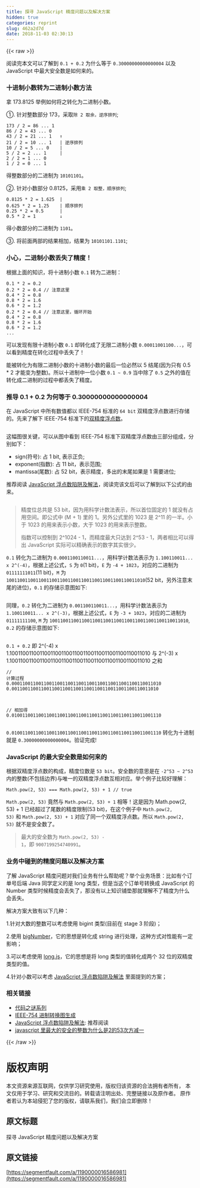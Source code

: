 ```yaml
---
title: 探寻 JavaScript 精度问题以及解决方案
hidden: true
categories: reprint
slug: 462a2d7d
date: 2018-11-03 02:30:13
---
```


{{< raw >}}
<p>&#x9605;&#x8BFB;&#x5B8C;&#x672C;&#x6587;&#x53EF;&#x4EE5;&#x4E86;&#x89E3;&#x5230; <code>0.1 + 0.2</code> &#x4E3A;&#x4EC0;&#x4E48;&#x7B49;&#x4E8E; <code>0.30000000000000004</code> &#x4EE5;&#x53CA; JavaScript &#x4E2D;&#x6700;&#x5927;&#x5B89;&#x5168;&#x6570;&#x662F;&#x5982;&#x4F55;&#x6765;&#x7684;&#x3002;</p><h3 id="articleHeader0">&#x5341;&#x8FDB;&#x5236;&#x5C0F;&#x6570;&#x8F6C;&#x4E3A;&#x4E8C;&#x8FDB;&#x5236;&#x5C0F;&#x6570;&#x65B9;&#x6CD5;</h3><p>&#x62FF; 173.8125 &#x4E3E;&#x4F8B;&#x5982;&#x4F55;&#x5C06;&#x4E4B;&#x8F6C;&#x5316;&#x4E3A;&#x4E8C;&#x8FDB;&#x5236;&#x5C0F;&#x6570;&#x3002;</p><p>&#x2460;. &#x9488;&#x5BF9;&#x6574;&#x6570;&#x90E8;&#x5206; 173&#xFF0C;&#x91C7;&#x53D6;<code>&#x9664; 2 &#x53D6;&#x4F59;&#xFF0C;&#x9006;&#x5E8F;&#x6392;&#x5217;</code>;</p><div class="widget-codetool" style="display:none"><div class="widget-codetool--inner"><span class="selectCode code-tool" data-toggle="tooltip" data-placement="top" title="" data-original-title="&#x5168;&#x9009;"></span> <span type="button" class="copyCode code-tool" data-toggle="tooltip" data-placement="top" data-clipboard-text="173 / 2 = 86 ... 1
86 / 2 = 43 ... 0
43 / 2 = 21 ... 1   &#x2191;
21 / 2 = 10 ... 1   | &#x9006;&#x5E8F;&#x6392;&#x5217;
10 / 2 = 5 ... 0    |
5 / 2 = 2 ... 1     |
2 / 2 = 1 ... 0
1 / 2 = 0 ... 1" title="" data-original-title="&#x590D;&#x5236;"></span> <span type="button" class="saveToNote code-tool" data-toggle="tooltip" data-placement="top" title="" data-original-title="&#x653E;&#x8FDB;&#x7B14;&#x8BB0;"></span></div></div><pre class="javascript hljs"><code class="js"><span class="hljs-number">173</span> / <span class="hljs-number">2</span> = <span class="hljs-number">86</span> ... <span class="hljs-number">1</span>
<span class="hljs-number">86</span> / <span class="hljs-number">2</span> = <span class="hljs-number">43</span> ... <span class="hljs-number">0</span>
<span class="hljs-number">43</span> / <span class="hljs-number">2</span> = <span class="hljs-number">21</span> ... <span class="hljs-number">1</span>   &#x2191;
<span class="hljs-number">21</span> / <span class="hljs-number">2</span> = <span class="hljs-number">10</span> ... <span class="hljs-number">1</span>   | &#x9006;&#x5E8F;&#x6392;&#x5217;
<span class="hljs-number">10</span> / <span class="hljs-number">2</span> = <span class="hljs-number">5</span> ... <span class="hljs-number">0</span>    |
<span class="hljs-number">5</span> / <span class="hljs-number">2</span> = <span class="hljs-number">2</span> ... <span class="hljs-number">1</span>     |
<span class="hljs-number">2</span> / <span class="hljs-number">2</span> = <span class="hljs-number">1</span> ... <span class="hljs-number">0</span>
<span class="hljs-number">1</span> / <span class="hljs-number">2</span> = <span class="hljs-number">0</span> ... <span class="hljs-number">1</span></code></pre><p>&#x5F97;&#x6574;&#x6570;&#x90E8;&#x5206;&#x7684;&#x4E8C;&#x8FDB;&#x5236;&#x4E3A; <code>10101101</code>&#x3002;</p><p>&#x2461;. &#x9488;&#x5BF9;&#x5C0F;&#x6570;&#x90E8;&#x5206; 0.8125&#xFF0C;&#x91C7;&#x7528;<code>&#x4E58; 2 &#x53D6;&#x6574;&#xFF0C;&#x987A;&#x5E8F;&#x6392;&#x5217;</code>;</p><div class="widget-codetool" style="display:none"><div class="widget-codetool--inner"><span class="selectCode code-tool" data-toggle="tooltip" data-placement="top" title="" data-original-title="&#x5168;&#x9009;"></span> <span type="button" class="copyCode code-tool" data-toggle="tooltip" data-placement="top" data-clipboard-text="0.8125 * 2 = 1.625  |
0.625 * 2 = 1.25    | &#x987A;&#x5E8F;&#x6392;&#x5217;
0.25 * 2 = 0.5      |
0.5 * 2 = 1         &#x2193;" title="" data-original-title="&#x590D;&#x5236;"></span> <span type="button" class="saveToNote code-tool" data-toggle="tooltip" data-placement="top" title="" data-original-title="&#x653E;&#x8FDB;&#x7B14;&#x8BB0;"></span></div></div><pre class="javascript hljs"><code class="js"><span class="hljs-number">0.8125</span> * <span class="hljs-number">2</span> = <span class="hljs-number">1.625</span>  |
<span class="hljs-number">0.625</span> * <span class="hljs-number">2</span> = <span class="hljs-number">1.25</span>    | &#x987A;&#x5E8F;&#x6392;&#x5217;
<span class="hljs-number">0.25</span> * <span class="hljs-number">2</span> = <span class="hljs-number">0.5</span>      |
<span class="hljs-number">0.5</span> * <span class="hljs-number">2</span> = <span class="hljs-number">1</span>         &#x2193;</code></pre><p>&#x5F97;&#x5C0F;&#x6570;&#x90E8;&#x5206;&#x7684;&#x4E8C;&#x8FDB;&#x5236;&#x4E3A; <code>1101</code>&#x3002;</p><p>&#x2462;. &#x5C06;&#x524D;&#x9762;&#x4E24;&#x90E8;&#x7684;&#x7ED3;&#x679C;&#x76F8;&#x52A0;&#xFF0C;&#x7ED3;&#x679C;&#x4E3A; <code>10101101.1101</code>;</p><h3 id="articleHeader1">&#x5C0F;&#x5FC3;&#xFF0C;&#x4E8C;&#x8FDB;&#x5236;&#x5C0F;&#x6570;&#x4E22;&#x5931;&#x4E86;&#x7CBE;&#x5EA6;&#xFF01;</h3><p>&#x6839;&#x636E;&#x4E0A;&#x9762;&#x7684;&#x77E5;&#x8BC6;&#xFF0C;&#x5C06;&#x5341;&#x8FDB;&#x5236;&#x5C0F;&#x6570; <code>0.1</code> &#x8F6C;&#x4E3A;&#x4E8C;&#x8FDB;&#x5236;&#xFF1A;</p><div class="widget-codetool" style="display:none"><div class="widget-codetool--inner"><span class="selectCode code-tool" data-toggle="tooltip" data-placement="top" title="" data-original-title="&#x5168;&#x9009;"></span> <span type="button" class="copyCode code-tool" data-toggle="tooltip" data-placement="top" data-clipboard-text="0.1 * 2 = 0.2
0.2 * 2 = 0.4 // &#x6CE8;&#x610F;&#x8FD9;&#x91CC;
0.4 * 2 = 0.8
0.8 * 2 = 1.6
0.6 * 2 = 1.2
0.2 * 2 = 0.4 // &#x6CE8;&#x610F;&#x8FD9;&#x91CC;&#xFF0C;&#x5FAA;&#x73AF;&#x5F00;&#x59CB;
0.4 * 2 = 0.8
0.8 * 2 = 1.6
0.6 * 2 = 1.2
..." title="" data-original-title="&#x590D;&#x5236;"></span> <span type="button" class="saveToNote code-tool" data-toggle="tooltip" data-placement="top" title="" data-original-title="&#x653E;&#x8FDB;&#x7B14;&#x8BB0;"></span></div></div><pre class="javascript hljs"><code class="js"><span class="hljs-number">0.1</span> * <span class="hljs-number">2</span> = <span class="hljs-number">0.2</span>
<span class="hljs-number">0.2</span> * <span class="hljs-number">2</span> = <span class="hljs-number">0.4</span> <span class="hljs-comment">// &#x6CE8;&#x610F;&#x8FD9;&#x91CC;</span>
<span class="hljs-number">0.4</span> * <span class="hljs-number">2</span> = <span class="hljs-number">0.8</span>
<span class="hljs-number">0.8</span> * <span class="hljs-number">2</span> = <span class="hljs-number">1.6</span>
<span class="hljs-number">0.6</span> * <span class="hljs-number">2</span> = <span class="hljs-number">1.2</span>
<span class="hljs-number">0.2</span> * <span class="hljs-number">2</span> = <span class="hljs-number">0.4</span> <span class="hljs-comment">// &#x6CE8;&#x610F;&#x8FD9;&#x91CC;&#xFF0C;&#x5FAA;&#x73AF;&#x5F00;&#x59CB;</span>
<span class="hljs-number">0.4</span> * <span class="hljs-number">2</span> = <span class="hljs-number">0.8</span>
<span class="hljs-number">0.8</span> * <span class="hljs-number">2</span> = <span class="hljs-number">1.6</span>
<span class="hljs-number">0.6</span> * <span class="hljs-number">2</span> = <span class="hljs-number">1.2</span>
...</code></pre><p>&#x53EF;&#x4EE5;&#x53D1;&#x73B0;&#x6709;&#x9650;&#x5341;&#x8FDB;&#x5236;&#x5C0F;&#x6570; <code>0.1</code> &#x5374;&#x8F6C;&#x5316;&#x6210;&#x4E86;&#x65E0;&#x9650;&#x4E8C;&#x8FDB;&#x5236;&#x5C0F;&#x6570; <code>0.00011001100...</code>&#xFF0C;&#x53EF;&#x4EE5;&#x770B;&#x5230;&#x7CBE;&#x5EA6;&#x5728;&#x8F6C;&#x5316;&#x8FC7;&#x7A0B;&#x4E2D;&#x4E22;&#x5931;&#x4E86;&#xFF01;</p><p>&#x80FD;&#x88AB;&#x8F6C;&#x5316;&#x4E3A;&#x6709;&#x9650;&#x4E8C;&#x8FDB;&#x5236;&#x5C0F;&#x6570;&#x7684;&#x5341;&#x8FDB;&#x5236;&#x5C0F;&#x6570;&#x7684;&#x6700;&#x540E;&#x4E00;&#x4F4D;&#x5FC5;&#x7136;&#x4EE5; 5 &#x7ED3;&#x5C3E;(&#x56E0;&#x4E3A;&#x53EA;&#x6709; 0.5 * 2 &#x624D;&#x80FD;&#x53D8;&#x4E3A;&#x6574;&#x6570;)&#x3002;&#x6240;&#x4EE5;&#x5341;&#x8FDB;&#x5236;&#x4E2D;&#x4E00;&#x4F4D;&#x5C0F;&#x6570; <code>0.1 ~ 0.9</code> &#x5F53;&#x4E2D;&#x9664;&#x4E86; <code>0.5</code> &#x4E4B;&#x5916;&#x7684;&#x503C;&#x5728;&#x8F6C;&#x5316;&#x6210;&#x4E8C;&#x8FDB;&#x5236;&#x7684;&#x8FC7;&#x7A0B;&#x4E2D;&#x90FD;&#x4E22;&#x5931;&#x4E86;&#x7CBE;&#x5EA6;&#x3002;</p><h3 id="articleHeader2">&#x63A8;&#x5BFC; 0.1 + 0.2 &#x4E3A;&#x4F55;&#x7B49;&#x4E8E; 0.30000000000000004</h3><p>&#x5728; JavaScript &#x4E2D;&#x6240;&#x6709;&#x6570;&#x503C;&#x90FD;&#x4EE5; IEEE-754 &#x6807;&#x51C6;&#x7684; <code>64 bit</code> &#x53CC;&#x7CBE;&#x5EA6;&#x6D6E;&#x70B9;&#x6570;&#x8FDB;&#x884C;&#x5B58;&#x50A8;&#x7684;&#x3002;&#x5148;&#x6765;&#x4E86;&#x89E3;&#x4E0B; IEEE-754 &#x6807;&#x51C6;&#x4E0B;&#x7684;<a href="https://zh.wikipedia.org/wiki/%E9%9B%99%E7%B2%BE%E5%BA%A6%E6%B5%AE%E9%BB%9E%E6%95%B8" rel="nofollow noreferrer" target="_blank">&#x53CC;&#x7CBE;&#x5EA6;&#x6D6E;&#x70B9;&#x6570;</a>&#x3002;</p><p><span class="img-wrap"><img data-src="/img/remote/1460000016586984?w=594&amp;h=96" src="https://static.alili.tech/img/remote/1460000016586984?w=594&amp;h=96" alt="" title="" style="cursor:pointer;display:inline"></span></p><p>&#x8FD9;&#x5E45;&#x56FE;&#x5F88;&#x5173;&#x952E;&#xFF0C;&#x53EF;&#x4EE5;&#x4ECE;&#x56FE;&#x4E2D;&#x770B;&#x5230; IEEE-754 &#x6807;&#x51C6;&#x4E0B;&#x53CC;&#x7CBE;&#x5EA6;&#x6D6E;&#x70B9;&#x6570;&#x7531;&#x4E09;&#x90E8;&#x5206;&#x7EC4;&#x6210;&#xFF0C;&#x5206;&#x522B;&#x5982;&#x4E0B;&#xFF1A;</p><ul><li>sign(&#x7B26;&#x53F7;): &#x5360; 1 bit, &#x8868;&#x793A;&#x6B63;&#x8D1F;;</li><li>exponent(&#x6307;&#x6570;): &#x5360; 11 bit&#xFF0C;&#x8868;&#x793A;&#x8303;&#x56F4;;</li><li>mantissa(&#x5C3E;&#x6570;): &#x5360; 52 bit&#xFF0C;&#x8868;&#x793A;&#x7CBE;&#x5EA6;&#xFF0C;&#x591A;&#x51FA;&#x7684;&#x672B;&#x5C3E;&#x5982;&#x679C;&#x662F; 1 &#x9700;&#x8981;&#x8FDB;&#x4F4D;;</li></ul><p>&#x63A8;&#x8350;&#x9605;&#x8BFB; <a href="https://github.com/camsong/blog/issues/9" rel="nofollow noreferrer" target="_blank">JavaScript &#x6D6E;&#x70B9;&#x6570;&#x9677;&#x9631;&#x53CA;&#x89E3;&#x6CD5;</a>&#xFF0C;&#x9605;&#x8BFB;&#x5B8C;&#x8BE5;&#x6587;&#x540E;&#x53EF;&#x4EE5;&#x4E86;&#x89E3;&#x5230;&#x4EE5;&#x4E0B;&#x516C;&#x5F0F;&#x7684;&#x7531;&#x6765;&#x3002;</p><p><span class="img-wrap"><img data-src="/img/remote/1460000016586985?w=492&amp;h=84" src="https://static.alili.tech/img/remote/1460000016586985?w=492&amp;h=84" alt="" title="" style="cursor:pointer;display:inline"></span></p><blockquote>&#x7CBE;&#x5EA6;&#x4F4D;&#x603B;&#x5171;&#x662F; 53 bit&#xFF0C;&#x56E0;&#x4E3A;&#x7528;&#x79D1;&#x5B66;&#x8BA1;&#x6570;&#x6CD5;&#x8868;&#x793A;&#xFF0C;&#x6240;&#x4EE5;&#x9996;&#x4F4D;&#x56FA;&#x5B9A;&#x7684; 1 &#x5C31;&#x6CA1;&#x6709;&#x5360;&#x7528;&#x7A7A;&#x95F4;&#x3002;&#x5373;&#x516C;&#x5F0F;&#x4E2D; (M + 1) &#x91CC;&#x7684; 1&#x3002;&#x53E6;&#x5916;&#x516C;&#x5F0F;&#x91CC;&#x7684; 1023 &#x662F; 2^11 &#x7684;&#x4E00;&#x534A;&#x3002;&#x5C0F;&#x4E8E; 1023 &#x7684;&#x7528;&#x6765;&#x8868;&#x793A;&#x5C0F;&#x6570;&#xFF0C;&#x5927;&#x4E8E; 1023 &#x7684;&#x7528;&#x6765;&#x8868;&#x793A;&#x6574;&#x6570;&#x3002;<p>&#x6307;&#x6570;&#x53EF;&#x4EE5;&#x63A7;&#x5236;&#x5230; 2^1024 - 1&#xFF0C;&#x800C;&#x7CBE;&#x5EA6;&#x6700;&#x5927;&#x53EA;&#x8FBE;&#x5230; 2^53 - 1&#xFF0C;&#x4E24;&#x8005;&#x76F8;&#x6BD4;&#x53EF;&#x4EE5;&#x5F97;&#x51FA; JavaScript &#x5B9E;&#x9645;&#x53EF;&#x4EE5;&#x7CBE;&#x786E;&#x8868;&#x793A;&#x7684;&#x6570;&#x5B57;&#x5176;&#x5B9E;&#x5F88;&#x5C11;&#x3002;</p></blockquote><p><code>0.1</code> &#x8F6C;&#x5316;&#x4E3A;&#x4E8C;&#x8FDB;&#x5236;&#x4E3A; <code>0.0001100110011...</code>&#xFF0C;&#x7528;&#x79D1;&#x5B66;&#x8BA1;&#x6570;&#x6CD5;&#x8868;&#x793A;&#x4E3A; <code>1.100110011... x 2^(-4)</code>&#xFF0C;&#x6839;&#x636E;&#x4E0A;&#x8FF0;&#x516C;&#x5F0F;&#xFF0C;<code>S</code> &#x4E3A; <code>0</code>(1 bit)&#xFF0C;<code>E</code> &#x4E3A; <code>-4 + 1023</code>&#xFF0C;&#x5BF9;&#x5E94;&#x7684;&#x4E8C;&#x8FDB;&#x5236;&#x4E3A; <code>01111111011</code>(11 bit)&#xFF0C;<code>M</code> &#x4E3A; <code>1001100110011001100110011001100110011001100110011010</code>(52 bit&#xFF0C;&#x53E6;&#x5916;&#x6CE8;&#x610F;&#x672B;&#x5C3E;&#x7684;&#x8FDB;&#x4F4D;)&#xFF0C;<code>0.1</code> &#x7684;&#x5B58;&#x50A8;&#x793A;&#x610F;&#x56FE;&#x5982;&#x4E0B;:</p><p><span class="img-wrap"><img data-src="/img/remote/1460000016586986?w=699&amp;h=126" src="https://static.alili.tech/img/remote/1460000016586986?w=699&amp;h=126" alt="" title="" style="cursor:pointer;display:inline"></span></p><p>&#x540C;&#x7406;&#xFF0C;<code>0.2</code> &#x8F6C;&#x5316;&#x4E3A;&#x4E8C;&#x8FDB;&#x5236;&#x4E3A; <code>0.001100110011...</code>&#xFF0C;&#x7528;&#x79D1;&#x5B66;&#x8BA1;&#x6570;&#x6CD5;&#x8868;&#x793A;&#x4E3A; <code>1.100110011... x 2^(-3)</code>&#xFF0C;&#x6839;&#x636E;&#x4E0A;&#x8FF0;&#x516C;&#x5F0F;&#xFF0C;<code>E</code> &#x4E3A; <code>-3 + 1023</code>&#xFF0C;&#x5BF9;&#x5E94;&#x7684;&#x4E8C;&#x8FDB;&#x5236;&#x4E3A; <code>01111111100</code>, <code>M</code> &#x4E3A; <code>1001100110011001100110011001100110011001100110011010</code>, <code>0.2</code> &#x7684;&#x5B58;&#x50A8;&#x793A;&#x610F;&#x56FE;&#x5982;&#x4E0B;:</p><p><span class="img-wrap"><img data-src="/img/remote/1460000016586987?w=688&amp;h=128" src="https://static.alili.tech/img/remote/1460000016586987?w=688&amp;h=128" alt="" title="" style="cursor:pointer;display:inline"></span></p><p><code>0.1 + 0.2</code> &#x5373; 2^(-4) x 1.1001100110011001100110011001100110011001100110011010 &#x4E0E; 2^(-3) x 1.1001100110011001100110011001100110011001100110011010 &#x4E4B;&#x548C;</p><div class="widget-codetool" style="display:none"><div class="widget-codetool--inner"><span class="selectCode code-tool" data-toggle="tooltip" data-placement="top" title="" data-original-title="&#x5168;&#x9009;"></span> <span type="button" class="copyCode code-tool" data-toggle="tooltip" data-placement="top" data-clipboard-text="// &#x8BA1;&#x7B97;&#x8FC7;&#x7A0B;
0.00011001100110011001100110011001100110011001100110011010
0.0011001100110011001100110011001100110011001100110011010

// &#x76F8;&#x52A0;&#x5F97;
0.01001100110011001100110011001100110011001100110011001110" title="" data-original-title="&#x590D;&#x5236;"></span> <span type="button" class="saveToNote code-tool" data-toggle="tooltip" data-placement="top" title="" data-original-title="&#x653E;&#x8FDB;&#x7B14;&#x8BB0;"></span></div></div><pre class="javascript hljs"><code class="js"><span class="hljs-comment">// &#x8BA1;&#x7B97;&#x8FC7;&#x7A0B;</span>
<span class="hljs-number">0.00011001100110011001100110011001100110011001100110011010</span>
<span class="hljs-number">0.0011001100110011001100110011001100110011001100110011010</span>

<span class="hljs-comment">// &#x76F8;&#x52A0;&#x5F97;</span>
<span class="hljs-number">0.01001100110011001100110011001100110011001100110011001110</span></code></pre><p><code>0.01001100110011001100110011001100110011001100110011001110</code> &#x8F6C;&#x5316;&#x4E3A;&#x5341;&#x8FDB;&#x5236;&#x5C31;&#x662F; <code>0.30000000000000004</code>&#x3002;&#x9A8C;&#x8BC1;&#x5B8C;&#x6210;!</p><h3 id="articleHeader3">JavaScript &#x7684;&#x6700;&#x5927;&#x5B89;&#x5168;&#x6570;&#x662F;&#x5982;&#x4F55;&#x6765;&#x7684;</h3><p>&#x6839;&#x636E;&#x53CC;&#x7CBE;&#x5EA6;&#x6D6E;&#x70B9;&#x6570;&#x7684;&#x6784;&#x6210;&#xFF0C;&#x7CBE;&#x5EA6;&#x4F4D;&#x6570;&#x662F; <code>53 bit</code>&#x3002;&#x5B89;&#x5168;&#x6570;&#x7684;&#x610F;&#x601D;&#x662F;&#x5728; <code>-2^53 ~ 2^53</code> &#x5185;&#x7684;&#x6574;&#x6570;(&#x4E0D;&#x5305;&#x62EC;&#x8FB9;&#x754C;)&#x4E0E;&#x552F;&#x4E00;&#x7684;&#x53CC;&#x7CBE;&#x5EA6;&#x6D6E;&#x70B9;&#x6570;&#x4E92;&#x76F8;&#x5BF9;&#x5E94;&#x3002;&#x4E3E;&#x4E2A;&#x4F8B;&#x5B50;&#x6BD4;&#x8F83;&#x597D;&#x7406;&#x89E3;&#xFF1A;</p><div class="widget-codetool" style="display:none"><div class="widget-codetool--inner"><span class="selectCode code-tool" data-toggle="tooltip" data-placement="top" title="" data-original-title="&#x5168;&#x9009;"></span> <span type="button" class="copyCode code-tool" data-toggle="tooltip" data-placement="top" data-clipboard-text="Math.pow(2, 53) === Math.pow(2, 53) + 1 // true" title="" data-original-title="&#x590D;&#x5236;"></span> <span type="button" class="saveToNote code-tool" data-toggle="tooltip" data-placement="top" title="" data-original-title="&#x653E;&#x8FDB;&#x7B14;&#x8BB0;"></span></div></div><pre class="javascript hljs"><code class="js" style="word-break:break-word;white-space:initial"><span class="hljs-built_in">Math</span>.pow(<span class="hljs-number">2</span>, <span class="hljs-number">53</span>) === <span class="hljs-built_in">Math</span>.pow(<span class="hljs-number">2</span>, <span class="hljs-number">53</span>) + <span class="hljs-number">1</span> <span class="hljs-comment">// true</span></code></pre><p><code>Math.pow(2, 53)</code> &#x7ADF;&#x7136;&#x4E0E; <code>Math.pow(2, 53) + 1</code> &#x76F8;&#x7B49;&#xFF01;&#x8FD9;&#x662F;&#x56E0;&#x4E3A; Math.pow(2, 53) + 1 &#x5DF2;&#x7ECF;&#x8D85;&#x8FC7;&#x4E86;&#x5C3E;&#x6570;&#x7684;&#x7CBE;&#x5EA6;&#x9650;&#x5236;(53 bit)&#xFF0C;&#x5728;&#x8FD9;&#x4E2A;&#x4F8B;&#x5B50;&#x4E2D; <code>Math.pow(2, 53)</code> &#x548C; <code>Math.pow(2, 53) + 1</code> &#x5BF9;&#x5E94;&#x4E86;&#x540C;&#x4E00;&#x4E2A;&#x53CC;&#x7CBE;&#x5EA6;&#x6D6E;&#x70B9;&#x6570;&#x3002;&#x6240;&#x4EE5; <code>Math.pow(2, 53)</code> &#x5C31;&#x4E0D;&#x662F;&#x5B89;&#x5168;&#x6570;&#x4E86;&#x3002;</p><blockquote>&#x6700;&#x5927;&#x7684;&#x5B89;&#x5168;&#x6570;&#x4E3A; <code>Math.pow(2, 53) - 1</code>&#xFF0C;&#x5373; <code>9007199254740991</code>&#x3002;</blockquote><h3 id="articleHeader4">&#x4E1A;&#x52A1;&#x4E2D;&#x78B0;&#x5230;&#x7684;&#x7CBE;&#x5EA6;&#x95EE;&#x9898;&#x4EE5;&#x53CA;&#x89E3;&#x51B3;&#x65B9;&#x6848;</h3><p>&#x4E86;&#x89E3; JavaScript &#x7CBE;&#x5EA6;&#x95EE;&#x9898;&#x5BF9;&#x6211;&#x4EEC;&#x4E1A;&#x52A1;&#x6709;&#x4EC0;&#x4E48;&#x5E2E;&#x52A9;&#x5462;&#xFF1F;&#x4E3E;&#x4E2A;&#x4E1A;&#x52A1;&#x573A;&#x666F;&#xFF1A;&#x6BD4;&#x5982;&#x6709;&#x4E2A;&#x8BA2;&#x5355;&#x53F7;&#x540E;&#x7AEF; Java &#x540C;&#x5B66;&#x5B9A;&#x4E49;&#x7684;&#x662F; long &#x7C7B;&#x578B;&#xFF0C;&#x4F46;&#x662F;&#x5F53;&#x8FD9;&#x4E2A;&#x8BA2;&#x5355;&#x53F7;&#x8F6C;&#x6362;&#x6210; JavaScript &#x7684; Number &#x7C7B;&#x578B;&#x65F6;&#x5019;&#x7CBE;&#x5EA6;&#x4F1A;&#x4E22;&#x5931;&#x4E86;&#xFF0C;&#x90A3;&#x6CA1;&#x6709;&#x4EE5;&#x4E0A;&#x77E5;&#x8BC6;&#x94FA;&#x57AB;&#x90A3;&#x5C31;&#x7406;&#x89E3;&#x4E0D;&#x4E86;&#x7CBE;&#x5EA6;&#x4E3A;&#x4EC0;&#x4E48;&#x4F1A;&#x4E22;&#x5931;&#x3002;</p><p>&#x89E3;&#x51B3;&#x65B9;&#x6848;&#x5927;&#x81F4;&#x6709;&#x4EE5;&#x4E0B;&#x51E0;&#x79CD;&#xFF1A;</p><p>1.&#x9488;&#x5BF9;&#x5927;&#x6570;&#x7684;&#x6574;&#x6570;&#x53EF;&#x4EE5;&#x8003;&#x8651;&#x4F7F;&#x7528; bigint &#x7C7B;&#x578B;(&#x76EE;&#x524D;&#x5728; stage 3 &#x9636;&#x6BB5;)&#xFF1B;</p><p>2.&#x4F7F;&#x7528; <a href="https://github.com/MikeMcl/bignumber.js" rel="nofollow noreferrer" target="_blank">bigNumber</a>&#xFF0C;&#x5B83;&#x7684;&#x601D;&#x60F3;&#x662F;&#x8F6C;&#x5316;&#x6210; string &#x8FDB;&#x884C;&#x5904;&#x7406;&#xFF0C;&#x8FD9;&#x79CD;&#x65B9;&#x5F0F;&#x5BF9;&#x6027;&#x80FD;&#x6709;&#x4E00;&#x5B9A;&#x5F71;&#x54CD;&#xFF1B;</p><p>3.&#x53EF;&#x4EE5;&#x8003;&#x8651;&#x4F7F;&#x7528; <a href="https://github.com/dcodeIO/long.js" rel="nofollow noreferrer" target="_blank">long.js</a>&#xFF0C;&#x5B83;&#x7684;&#x601D;&#x60F3;&#x662F;&#x5C06; long &#x7C7B;&#x578B;&#x7684;&#x503C;&#x8F6C;&#x5316;&#x6210;&#x4E24;&#x4E2A; 32 &#x4F4D;&#x7684;&#x53CC;&#x7CBE;&#x5EA6;&#x7C7B;&#x578B;&#x7684;&#x503C;&#x3002;</p><p>4.&#x9488;&#x5BF9;&#x5C0F;&#x6570;&#x53EF;&#x4EE5;&#x8003;&#x8651; <a href="https://github.com/camsong/blog/issues/9" rel="nofollow noreferrer" target="_blank">JavaScript &#x6D6E;&#x70B9;&#x6570;&#x9677;&#x9631;&#x53CA;&#x89E3;&#x6CD5;</a> &#x91CC;&#x9762;&#x63D0;&#x5230;&#x7684;&#x65B9;&#x6848;&#xFF1B;</p><h3 id="articleHeader5">&#x76F8;&#x5173;&#x94FE;&#x63A5;</h3><ul><li><a href="http://justjavac.com/codepuzzle/2012/11/11/codepuzzle-float-who-stole-your-accuracy.html" rel="nofollow noreferrer" target="_blank">&#x4EE3;&#x7801;&#x4E4B;&#x8C1C;&#x7CFB;&#x5217;</a></li><li><a href="http://www.binaryconvert.com/convert_double.html" rel="nofollow noreferrer" target="_blank">IEEE-754 &#x8FDB;&#x5236;&#x8F6C;&#x6362;&#x56FE;&#x751F;&#x6210;</a></li><li><a href="https://github.com/camsong/blog/issues/9" rel="nofollow noreferrer" target="_blank">JavaScript &#x6D6E;&#x70B9;&#x6570;&#x9677;&#x9631;&#x53CA;&#x89E3;&#x6CD5;</a>: &#x63A8;&#x8350;&#x9605;&#x8BFB;</li><li><a href="https://www.zhihu.com/question/29010688" rel="nofollow noreferrer" target="_blank">javascript &#x91CC;&#x6700;&#x5927;&#x7684;&#x5B89;&#x5168;&#x7684;&#x6574;&#x6570;&#x4E3A;&#x4EC0;&#x4E48;&#x662F;2&#x7684;53&#x6B21;&#x65B9;&#x51CF;&#x4E00;</a></li></ul>
{{< /raw >}}

# 版权声明
本文资源来源互联网，仅供学习研究使用，版权归该资源的合法拥有者所有，
本文仅用于学习、研究和交流目的。转载请注明出处、完整链接以及原作者。
原作者若认为本站侵犯了您的版权，请联系我们，我们会立即删除！

## 原文标题
探寻 JavaScript 精度问题以及解决方案

## 原文链接
[https://segmentfault.com/a/1190000016586981](https://segmentfault.com/a/1190000016586981)

